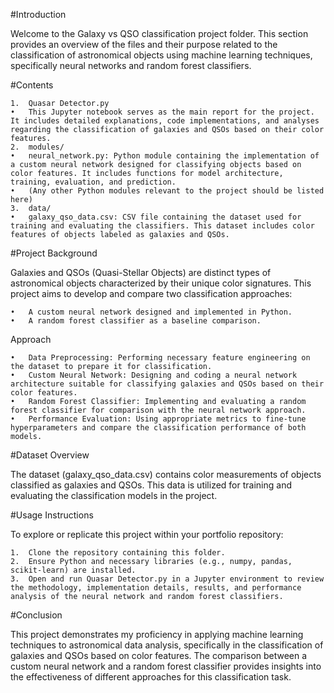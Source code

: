 #Introduction

Welcome to the Galaxy vs QSO classification project folder. This section provides an overview of the files and their purpose related to the classification of astronomical objects using machine learning techniques, specifically neural networks and random forest classifiers.

#Contents

	1.	Quasar Detector.py
	•	This Jupyter notebook serves as the main report for the project. It includes detailed explanations, code implementations, and analyses regarding the classification of galaxies and QSOs based on their color features.
	2.	modules/
	•	neural_network.py: Python module containing the implementation of a custom neural network designed for classifying objects based on color features. It includes functions for model architecture, training, evaluation, and prediction.
	•	(Any other Python modules relevant to the project should be listed here)
	3.	data/
	•	galaxy_qso_data.csv: CSV file containing the dataset used for training and evaluating the classifiers. This dataset includes color features of objects labeled as galaxies and QSOs.

#Project Background

Galaxies and QSOs (Quasi-Stellar Objects) are distinct types of astronomical objects characterized by their unique color signatures. This project aims to develop and compare two classification approaches:

	•	A custom neural network designed and implemented in Python.
	•	A random forest classifier as a baseline comparison.

Approach

	•	Data Preprocessing: Performing necessary feature engineering on the dataset to prepare it for classification.
	•	Custom Neural Network: Designing and coding a neural network architecture suitable for classifying galaxies and QSOs based on their color features.
	•	Random Forest Classifier: Implementing and evaluating a random forest classifier for comparison with the neural network approach.
	•	Performance Evaluation: Using appropriate metrics to fine-tune hyperparameters and compare the classification performance of both models.

#Dataset Overview

The dataset (galaxy_qso_data.csv) contains color measurements of objects classified as galaxies and QSOs. This data is utilized for training and evaluating the classification models in the project.

#Usage Instructions

To explore or replicate this project within your portfolio repository:

	1.	Clone the repository containing this folder.
	2.	Ensure Python and necessary libraries (e.g., numpy, pandas, scikit-learn) are installed.
	3.	Open and run Quasar Detector.py in a Jupyter environment to review the methodology, implementation details, results, and performance analysis of the neural network and random forest classifiers.

#Conclusion

This project demonstrates my proficiency in applying machine learning techniques to astronomical data analysis, specifically in the classification of galaxies and QSOs based on color features. The comparison between a custom neural network and a random forest classifier provides insights into the effectiveness of different approaches for this classification task.
